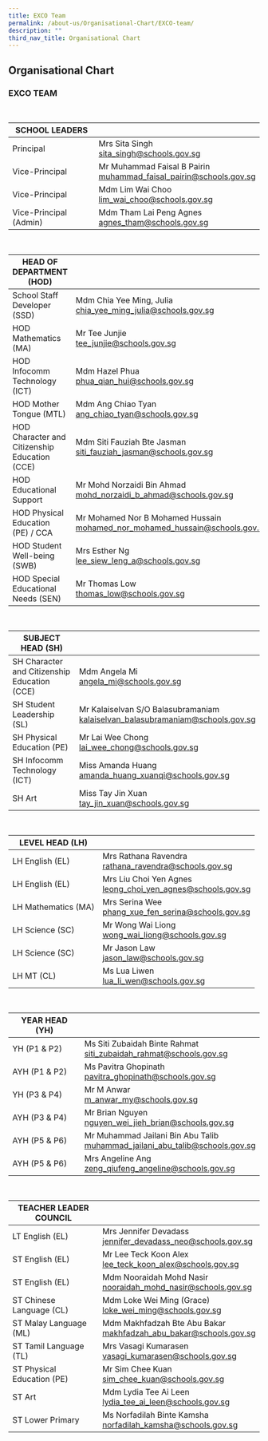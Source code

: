 ```yaml
---
title: EXCO Team
permalink: /about-us/Organisational-Chart/EXCO-team/
description: ""
third_nav_title: Organisational Chart
---
```

## Organisational Chart

### EXCO TEAM

<br>

| SCHOOL LEADERS          |                                                                   |
|-------------------------|-------------------------------------------------------------------|
| Principal               | Mrs Sita Singh <br> sita_singh@schools.gov.sg                          |
| Vice-Principal          | Mr Muhammad Faisal B Pairin <br> muhammad_faisal_pairin@schools.gov.sg |
| Vice-Principal          | Mdm Lim Wai Choo <br> lim_wai_choo@schools.gov.sg                      |
| Vice-Principal (Admin)  | Mdm Tham Lai Peng  Agnes <br> agnes_tham@schools.gov.sg                 |

<br>

| HEAD OF DEPARTMENT (HOD)                      |                                                             |
|-----------------------------------------------|-------------------------------------------------------------|
| School Staff Developer (SSD)                  | Mdm Chia Yee Ming, Julia <br> chia_yee_ming_julia@schools.gov.sg     |
| HOD Mathematics (MA)                          | Mr Tee Junjie <br> tee_junjie@schools.gov.sg                         |
| HOD Infocomm Technology (ICT)                 | Mdm Hazel Phua <br> phua_qian_hui@schools.gov.sg                     |
| HOD Mother Tongue (MTL)                       | Mdm Ang Chiao Tyan <br>  ang_chiao_tyan@schools.gov.sg               |
| HOD Character and Citizenship Education (CCE) | Mdm Siti Fauziah Bte Jasman <br> siti_fauziah_jasman@schools.gov.sg  |
| HOD Educational Support                       | Mr Mohd Norzaidi Bin Ahmad <br> mohd_norzaidi_b_ahmad@schools.gov.sg |
| HOD Physical Education (PE) / CCA             | Mr Mohamed Nor B Mohamed Hussain <br> mohamed_nor_mohamed_hussain@schools.gov.sg        |
| HOD Student Well-being (SWB)                  | Mrs Esther Ng <br> lee_siew_leng_a@schools.gov.sg                    |
| HOD Special Educational Needs (SEN)           | Mr Thomas Low <br> thomas_low@schools.gov.sg                        |

<br>

| SUBJECT HEAD (SH)            |                                                                           |
|------------------------------|---------------------------------------------------------------------------|
| SH Character and Citizenship Education (CCE) | Mdm Angela Mi <br> angela_mi@schools.gov.sg              |
| SH Student Leadership (SL)   | Mr Kalaiselvan S/O Balasubramaniam <br> kalaiselvan_balasubramaniam@schools.gov.sg |  
| SH Physical Education (PE) | Mr Lai Wee Chong <br>    lai_wee_chong@schools.gov.sg                       |
| SH Infocomm Technology (ICT) | Miss Amanda Huang  <br>  amanda_huang_xuanqi@schools.gov.sg                       |
| SH Art | Miss Tay Jin Xuan  <br>  tay_jin_xuan@schools.gov.sg	                       |


<br>

| LEVEL HEAD (LH)     |                                                        |
|---------------------|--------------------------------------------------------|
| LH English (EL)     | Mrs Rathana Ravendra <br> rathana_ravendra@schools.gov.sg       |
| LH English (EL)     | Mrs Liu Choi Yen Agnes <br> leong_choi_yen_agnes@schools.gov.sg |
| LH Mathematics (MA) | Mrs Serina Wee <br> phang_xue_fen_serina@schools.gov.sg           |
| LH Science (SC)     | Mr Wong Wai Liong <br> wong_wai_liong@schools.gov.sg            |
| LH Science (SC)     | Mr Jason Law  <br> jason_law@schools.gov.sg            | 
| LH MT (CL)     | Ms Lua Liwen  <br> lua_li_wen@schools.gov.sg            |

<br>

| YEAR HEAD (YH) |                                                                         |
|----------------|-------------------------------------------------------------------------|
| YH (P1 &amp; P2)   | Ms Siti Zubaidah Binte Rahmat <br> siti_zubaidah_rahmat@schools.gov.sg           | 
| AYH (P1 &amp; P2)   | Ms Pavitra Ghopinath <br> pavitra_ghopinath@schools.gov.sg                                        |
| YH (P3 &amp; P4)   | Mr M Anwar <br> m_anwar_my@schools.gov.sg                                       |
| AYH (P3 &amp; P4)  | Mr Brian Nguyen <br> nguyen_wei_jieh_brian@schools.gov.sg                      |
| AYH (P5 &amp; P6)  | Mr Muhammad Jailani Bin Abu Talib <br> muhammad_jailani_abu_talib@schools.gov.sg |
| AYH (P5 &amp; P6)  | Mrs Angeline Ang <br> zeng_qiufeng_angeline@schools.gov.sg                       |

<br>

| TEACHER LEADER COUNCIL      |                                                         |
|-----------------------------|---------------------------------------------------------|
| LT English (EL)             | Mrs Jennifer Devadass <br> jennifer_devadass_neo@schools.gov.sg  |
| ST English (EL)             | Mr Lee Teck Koon Alex <br> lee_teck_koon_alex@schools.gov.sg     | 
| ST English (EL)             | Mdm Nooraidah Mohd Nasir <br> nooraidah_mohd_nasir@schools.gov.sg    | 
| ST Chinese Language (CL)             | Mdm Loke Wei Ming (Grace) <br> loke_wei_ming@schools.gov.sg     | 
| ST Malay Language (ML)             | Mdm Makhfadzah Bte Abu Bakar <br> makhfadzah_abu_bakar@schools.gov.sg     |
| ST Tamil Language (TL)      | Mrs Vasagi Kumarasen <br>  vasagi_kumarasen@schools.gov.sg       |
| ST Physical Education (PE)  | Mr Sim Chee Kuan <br> sim_chee_kuan@schools.gov.sg               | 
| ST Art       | Mdm Lydia Tee Ai Leen <br>  lydia_tee_ai_leen@schools.gov.sg     |
| ST Lower Primary            | Ms Norfadilah Binte Kamsha <br> norfadilah_kamsha@schools.gov.sg